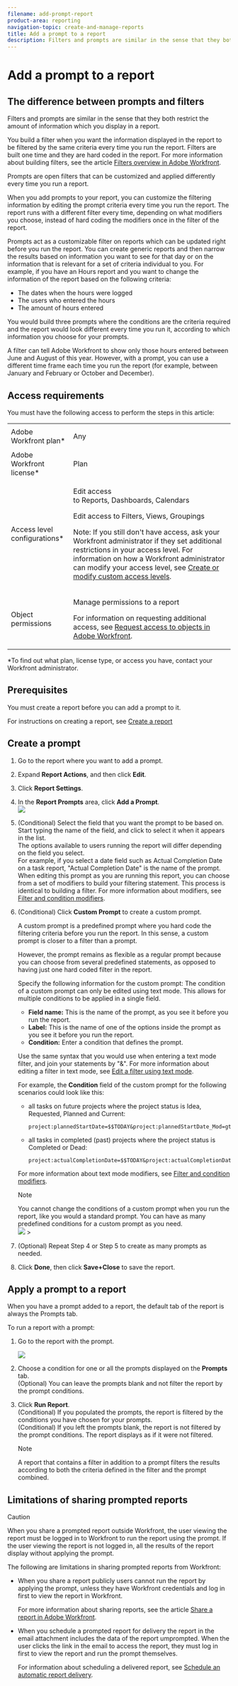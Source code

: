 ```yaml
---
filename: add-prompt-report
product-area: reporting
navigation-topic: create-and-manage-reports
title: Add a prompt to a report
description: Filters and prompts are similar in the sense that they both restrict the amount of information which you display in a report.
---
```


# Add a prompt to a report

## The difference between prompts and filters

Filters and prompts are similar in the sense that they both restrict the amount of information which you display in a report.

You build a filter when you want the information displayed in the report to be filtered by the same criteria every time you run the report. Filters are built one time and they are hard coded in the report. For more information about building filters, see the article [Filters overview in Adobe Workfront](../../../reports-and-dashboards/reports/reporting-elements/filters-overview.md).

Prompts are open filters that can be customized and applied differently every time you run a report.

When you add prompts to your report, you can customize the filtering information by editing the prompt criteria every time you run the report. The report runs with a different filter every time, depending on what modifiers you choose, instead of hard coding the modifiers once in the filter of the report.

Prompts act as a customizable filter on reports which can be updated right before you run the report. You can create generic reports and then narrow the results based on information you want to see for that day or on the information that is relevant for a set of criteria individual to you. For example, if you have an Hours report and you want to change the information of the report based on the following criteria:

* The dates when the hours were logged
* The users who entered the hours
* The amount of hours entered

You would build three prompts where the conditions are the criteria required and the report would look different every time you run it, according to which information you choose for your prompts.

A filter can tell Adobe Workfront to show only those hours entered between June and August of this year. However, with a prompt, you can use a different time frame each time you run the report (for example, between January and February or October and December).

## Access requirements

You must have the following access to perform the steps in this article:

<table cellspacing="0"> 
 <col> 
 <col> 
 <tbody> 
  <tr> 
   <td role="rowheader">Adobe Workfront plan*</td> 
   <td> <p>Any</p> </td> 
  </tr> 
  <tr> 
   <td role="rowheader">Adobe Workfront license*</td> 
   <td> <p>Plan </p> </td> 
  </tr> 
  <tr> 
   <td role="rowheader">Access level configurations*</td> 
   <td> <p>Edit access to&nbsp;Reports,&nbsp;Dashboards,&nbsp;Calendars</p> <p>Edit access to Filters,&nbsp;Views, Groupings</p> <p>Note: If you still don't have access, ask your Workfront administrator if they set additional restrictions in your access level. For information on how a Workfront administrator can modify your access level, see <a href="../../../administration-and-setup/add-users/configure-and-grant-access/create-modify-access-levels.md" class="MCXref xref">Create or modify custom access levels</a>.</p> </td> 
  </tr> 
  <tr> 
   <td role="rowheader">Object permissions</td> 
   <td> <p>Manage permissions to a report</p> <p>For information on requesting additional access, see <a href="../../../workfront-basics/grant-and-request-access-to-objects/request-access.md" class="MCXref xref">Request access to objects in Adobe Workfront</a>.</p> </td> 
  </tr> 
 </tbody> 
</table>

&#42;To find out what plan, license type, or access you have, contact your Workfront administrator.

## Prerequisites

You must create a report before you can add a prompt to it.

For instructions on creating a report, see [Create a report](../../../reports-and-dashboards/reports/creating-and-managing-reports/create-report.md)

## Create a prompt

1. Go to the report where you want to add a prompt.
1. Expand **Report Actions**, and then click **Edit**.

1. Click **Report Settings**.
1. In the **Report Prompts** area, click **Add a Prompt**.  
   ![](assets/add-a-prompt-350x213.png)

1. (Conditional) Select the field that you want the prompt to be based on. Start typing the name of the field, and click to select it when it appears in the list.  
   The options available to users running the report will differ depending on the field you select.  
   For example, if you select a date field such as Actual Completion Date on a task report, "Actual Completion Date" is the name of the prompt. When editing this prompt as you are running this report, you can choose from a set of modifiers to build your filtering statement. This process is identical to building a filter. For more information about modifiers, see [Filter and condition modifiers](../../../reports-and-dashboards/reports/reporting-elements/filter-condition-modifiers.md).

1. (Conditional) Click **Custom Prompt** to create a custom prompt.

   A custom prompt is a predefined prompt where you hard code the filtering criteria before you run the report. In this sense, a custom prompt is closer to a filter than a prompt.

   However, the prompt remains as flexible as a regular prompt because you can choose from several predefined statements, as opposed to having just one hard coded filter in the report.

   Specify the following information for the custom prompt: The condition of a custom prompt can only be edited using text mode. This allows for multiple conditions to be applied in a single field.

   * **Field name:** This is the name of the prompt, as you see it before you run the report.
   * **Label:** This is the name of one of the options inside the prompt as you see it before you run the report.
   * **Condition:** Enter a condition that defines the prompt.

   Use the same syntax that you would use when entering a text mode filter, and join your statements by "&". For more information about editing a filter in text mode, see [Edit a filter using text mode](../../../reports-and-dashboards/reports/text-mode/edit-text-mode-in-filter.md).

   For example, the **Condition** field of the custom prompt for the following scenarios could look like this:

   * all tasks on future projects where the project status is Idea, Requested, Planned and Current:

     ```   
     project:plannedStartDate=$$TODAY&project:plannedStartDate_Mod=gte&project:status=IDA,REQ,PLN,CUR&project:status_Mod=in
     ```

   * all tasks in completed (past) projects where the project status is Completed or Dead:

     ```   
     project:actualCompletionDate=$$TODAY&project:actualCompletionDate_Mod=lte&project:status=CPL,DED&project:status_Mod=in
     ```

   For more information about text mode modifiers, see [Filter and condition modifiers](../../../reports-and-dashboards/reports/reporting-elements/filter-condition-modifiers.md).

   >[!NOTE]
   >
   >You cannot change the conditions of a custom prompt when you run the report, like you would a standard prompt. You can have as many predefined conditions for a custom prompt as you need.  
   >![](assets/custom-prompt-with-2-options-350x183.png)   >
   >

1. (Optional) Repeat Step 4 or Step 5 to create as many prompts as needed.
1. Click **Done**, then click **Save+Close** to save the report.

## Apply a prompt to a report

When you have a prompt added to a report, the default tab of the report is always the Prompts tab.

To run a report with a prompt:

1. Go to the report with the prompt.

   ![](assets/prompt-tab-before-running-report-350x161.png)

1. Choose a condition for one or all the prompts displayed on the **Prompts** tab.  
   (Optional) You can leave the prompts blank and not filter the report by the prompt conditions.

1. Click **Run Report**.  
   (Conditional) If you populated the prompts, the report is filtered by the conditions you have chosen for your prompts.  
   (Conditional) If you left the prompts blank, the report is not filtered by the prompt conditions. The report displays as if it were not filtered.

   >[!NOTE]
   >
   >A report that contains a filter in addition to a prompt filters the results according to both the criteria defined in the filter and the prompt combined.

## Limitations of sharing prompted reports

>[!CAUTION]
>
>When you share a prompted report outside Workfront, the user viewing the report must be logged in to Workfront to run the report using the prompt. If the user viewing the report is not logged in, all the results of the report display without applying the prompt.

The following are limitations in sharing prompted reports from Workfront:

* When you share a report publicly users cannot run the report by applying the prompt, unless they have Workfront credentials and log in first to view the report in Workfront.

  For more information about sharing reports, see the article [Share a report in Adobe Workfront](../../../reports-and-dashboards/reports/creating-and-managing-reports/share-report.md).
* When you schedule a prompted report for delivery the report in the email attachment includes the data of the report umprompted. When the user clicks the link in the email to access the report, they must log in first to view the report and run the prompt themselves.

  For information about scheduling a delivered report, see [Schedule an automatic report delivery](../../../reports-and-dashboards/reports/creating-and-managing-reports/set-up-automatic-report-delivery.md).

